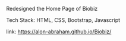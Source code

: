 Redesigned the Home Page of Biobiz



Tech Stack: HTML, CSS, Bootstrap, Javascript



link: https://alon-abraham.github.io/Biobiz/
